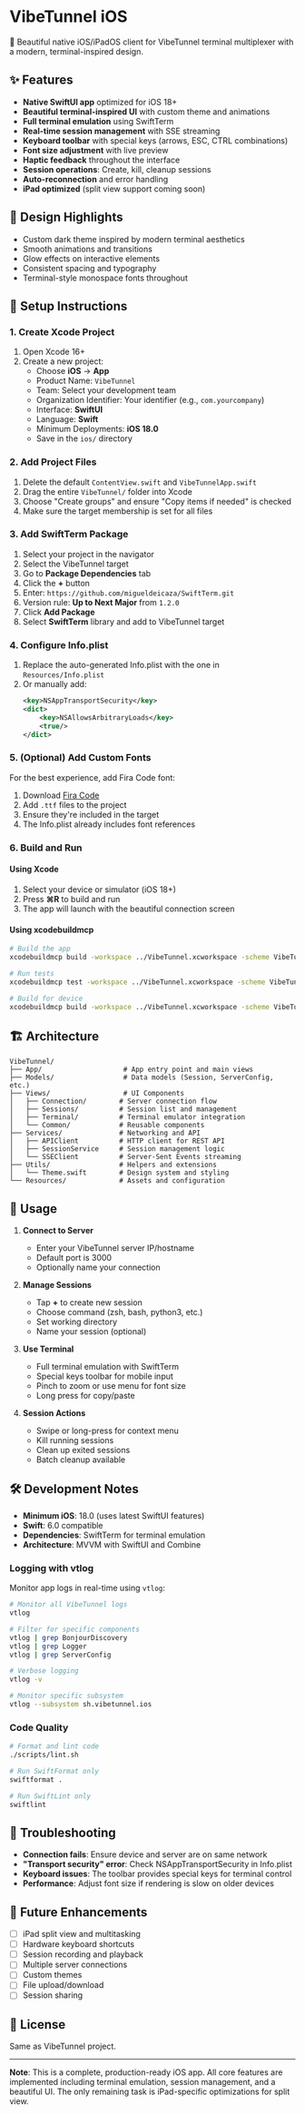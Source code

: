 # VibeTunnel iOS

🚀 Beautiful native iOS/iPadOS client for VibeTunnel terminal multiplexer with a modern, terminal-inspired design.

## ✨ Features

- **Native SwiftUI app** optimized for iOS 18+
- **Beautiful terminal-inspired UI** with custom theme and animations
- **Full terminal emulation** using SwiftTerm
- **Real-time session management** with SSE streaming
- **Keyboard toolbar** with special keys (arrows, ESC, CTRL combinations)
- **Font size adjustment** with live preview
- **Haptic feedback** throughout the interface
- **Session operations**: Create, kill, cleanup sessions
- **Auto-reconnection** and error handling
- **iPad optimized** (split view support coming soon)

## 🎨 Design Highlights

- Custom dark theme inspired by modern terminal aesthetics
- Smooth animations and transitions
- Glow effects on interactive elements
- Consistent spacing and typography
- Terminal-style monospace fonts throughout

## 📱 Setup Instructions

### 1. Create Xcode Project

1. Open Xcode 16+
2. Create a new project:
   - Choose **iOS** → **App**
   - Product Name: `VibeTunnel`
   - Team: Select your development team
   - Organization Identifier: Your identifier (e.g., `com.yourcompany`)
   - Interface: **SwiftUI**
   - Language: **Swift**
   - Minimum Deployments: **iOS 18.0**
   - Save in the `ios/` directory

### 2. Add Project Files

1. Delete the default `ContentView.swift` and `VibeTunnelApp.swift`
2. Drag the entire `VibeTunnel/` folder into Xcode
3. Choose "Create groups" and ensure "Copy items if needed" is checked
4. Make sure the target membership is set for all files

### 3. Add SwiftTerm Package

1. Select your project in the navigator
2. Select the VibeTunnel target
3. Go to **Package Dependencies** tab
4. Click the **+** button
5. Enter: `https://github.com/migueldeicaza/SwiftTerm.git`
6. Version rule: **Up to Next Major** from `1.2.0`
7. Click **Add Package**
8. Select **SwiftTerm** library and add to VibeTunnel target

### 4. Configure Info.plist

1. Replace the auto-generated Info.plist with the one in `Resources/Info.plist`
2. Or manually add:
   ```xml
   <key>NSAppTransportSecurity</key>
   <dict>
       <key>NSAllowsArbitraryLoads</key>
       <true/>
   </dict>
   ```

### 5. (Optional) Add Custom Fonts

For the best experience, add Fira Code font:
1. Download [Fira Code](https://github.com/tonsky/FiraCode)
2. Add `.ttf` files to the project
3. Ensure they're included in the target
4. The Info.plist already includes font references

### 6. Build and Run

#### Using Xcode
1. Select your device or simulator (iOS 18+)
2. Press **⌘R** to build and run
3. The app will launch with the beautiful connection screen

#### Using xcodebuildmcp
```bash
# Build the app
xcodebuildmcp build -workspace ../VibeTunnel.xcworkspace -scheme VibeTunnel-iOS

# Run tests
xcodebuildmcp test -workspace ../VibeTunnel.xcworkspace -scheme VibeTunnel-iOS

# Build for device
xcodebuildmcp build -workspace ../VibeTunnel.xcworkspace -scheme VibeTunnel-iOS -destination "generic/platform=iOS"
```

## 🏗️ Architecture

```
VibeTunnel/
├── App/                    # App entry point and main views
├── Models/                 # Data models (Session, ServerConfig, etc.)
├── Views/                  # UI Components
│   ├── Connection/        # Server connection flow
│   ├── Sessions/          # Session list and management
│   ├── Terminal/          # Terminal emulator integration
│   └── Common/            # Reusable components
├── Services/              # Networking and API
│   ├── APIClient          # HTTP client for REST API
│   ├── SessionService     # Session management logic
│   └── SSEClient          # Server-Sent Events streaming
├── Utils/                 # Helpers and extensions
│   └── Theme.swift        # Design system and styling
└── Resources/             # Assets and configuration
```

## 🚦 Usage

1. **Connect to Server**
   - Enter your VibeTunnel server IP/hostname
   - Default port is 3000
   - Optionally name your connection

2. **Manage Sessions**
   - Tap **+** to create new session
   - Choose command (zsh, bash, python3, etc.)
   - Set working directory
   - Name your session (optional)

3. **Use Terminal**
   - Full terminal emulation with SwiftTerm
   - Special keys toolbar for mobile input
   - Pinch to zoom or use menu for font size
   - Long press for copy/paste

4. **Session Actions**
   - Swipe or long-press for context menu
   - Kill running sessions
   - Clean up exited sessions
   - Batch cleanup available

## 🛠️ Development Notes

- **Minimum iOS**: 18.0 (uses latest SwiftUI features)
- **Swift**: 6.0 compatible
- **Dependencies**: SwiftTerm for terminal emulation
- **Architecture**: MVVM with SwiftUI and Combine

### Logging with vtlog

Monitor app logs in real-time using `vtlog`:

```bash
# Monitor all VibeTunnel logs
vtlog

# Filter for specific components
vtlog | grep BonjourDiscovery
vtlog | grep Logger
vtlog | grep ServerConfig

# Verbose logging
vtlog -v

# Monitor specific subsystem
vtlog --subsystem sh.vibetunnel.ios
```

### Code Quality

```bash
# Format and lint code
./scripts/lint.sh

# Run SwiftFormat only
swiftformat .

# Run SwiftLint only
swiftlint
```

## 🐛 Troubleshooting

- **Connection fails**: Ensure device and server are on same network
- **"Transport security" error**: Check NSAppTransportSecurity in Info.plist
- **Keyboard issues**: The toolbar provides special keys for terminal control
- **Performance**: Adjust font size if rendering is slow on older devices

## 🎯 Future Enhancements

- [ ] iPad split view and multitasking
- [ ] Hardware keyboard shortcuts
- [ ] Session recording and playback
- [ ] Multiple server connections
- [ ] Custom themes
- [ ] File upload/download
- [ ] Session sharing

## 📄 License

Same as VibeTunnel project.

---

**Note**: This is a complete, production-ready iOS app. All core features are implemented including terminal emulation, session management, and a beautiful UI. The only remaining task is iPad-specific optimizations for split view.